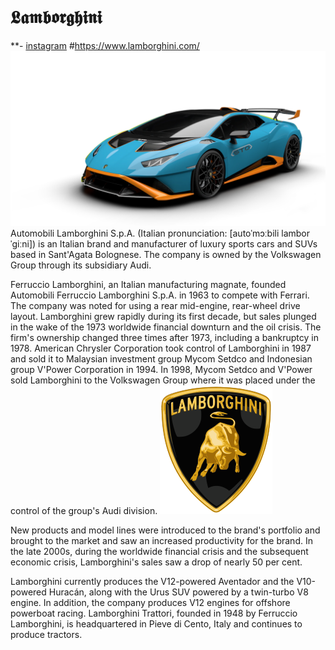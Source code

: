 # 𝕷𝖆𝖒𝖇𝖔𝖗𝖌𝖍𝖎𝖓𝖎 
**- [instagram](https://www.instagram.com/lamborghini/)
#https://www.lamborghini.com/
![profile](./lamboo.jpg)
Automobili Lamborghini S.p.A. (Italian pronunciation: [autoˈmɔːbili lamborˈɡiːni]) is an Italian brand and manufacturer of luxury sports cars and SUVs based in Sant'Agata Bolognese. The company is owned by the Volkswagen Group through its subsidiary Audi.

Ferruccio Lamborghini, an Italian manufacturing magnate, founded Automobili Ferruccio Lamborghini S.p.A. in 1963 to compete with Ferrari. The company was noted for using a rear mid-engine, rear-wheel drive layout. Lamborghini grew rapidly during its first decade, but sales plunged in the wake of the 1973 worldwide financial downturn and the oil crisis. The firm's ownership changed three times after 1973, including a bankruptcy in 1978. American Chrysler Corporation took control of Lamborghini in 1987 and sold it to Malaysian investment group Mycom Setdco and Indonesian group V'Power Corporation in 1994. In 1998, Mycom Setdco and V'Power sold Lamborghini to the Volkswagen Group where it was placed under the control of the group's Audi division.
![profile](./lamboologo.jpg)

New products and model lines were introduced to the brand's portfolio and brought to the market and saw an increased productivity for the brand. In the late 2000s, during the worldwide financial crisis and the subsequent economic crisis, Lamborghini's sales saw a drop of nearly 50 per cent.

Lamborghini currently produces the V12-powered Aventador and the V10-powered Huracán, along with the Urus SUV powered by a twin-turbo V8 engine. In addition, the company produces V12 engines for offshore powerboat racing. Lamborghini Trattori, founded in 1948 by Ferruccio Lamborghini, is headquartered in Pieve di Cento, Italy and continues to produce tractors.

